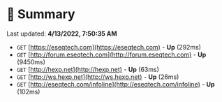 # 📖 Summary
Last updated: **4/13/2022, 7:50:35 AM**

- `GET` [https://eseqtech.com](https://eseqtech.com) - **Up** (292ms)
- `GET` [http://forum.eseqtech.com](http://forum.eseqtech.com) - **Up** (9450ms)
- `GET` [http://hexp.net](http://hexp.net) - **Up** (63ms)
- `GET` [http://ws.hexp.net](http://ws.hexp.net) - **Up** (26ms)
- `GET` [http://eseqtech.com/infoline](http://eseqtech.com/infoline) - **Up** (102ms)

